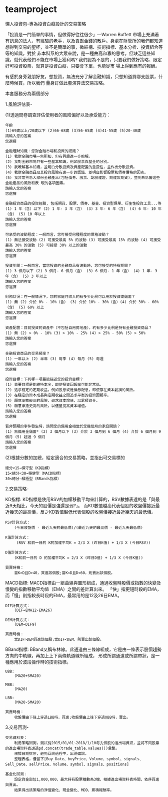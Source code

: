 # teamproject

懶人投資包-專為投資白癡設計的交易策略

「投資是一門簡單的事情，但做得好往往很少」—Warren Buffett 
市場上充滿著有訊息的法人，有經驗的老手，以及貢獻金錢的散戶。身處在財管所的我們都知道
想得到交易的聖杯，並不是簡單的事，微結構、技術指標、基本分析、投資組合等等的知識，對於
非本科系的大眾來說，是一種曲高和寡的思考。但缺乏這些知識，就代表他們不能在市場上獲利嗎?
我們認為不是的，只要我們做好策略、限定好可投資股票，就算是投資白癡，只要會下單，也能從市
場上得到應有的報酬。

有感於身旁親朋好友，想投資，無法充分了解金融知識，只想知道買哪支股票，什麼時候買，所以我們
量身訂做此套演算法交易策略。

本套服務分為兩個部分


1.風險評估表-

 (1)透過問卷調查評估使用者的風險偏好以及承受能力：

	年齡 
	(1)69歲以上/20歲以下 (2)66-68歲 (3)56-65歲 (4)41-55歲 (5)20-40歲
	請輸入您的答案
	您選擇  

	金融理財知識：您對金融市場和投資的認識？
	(1) 我對金融市場一無所知，但有興趣進一步瞭解。
	(2) 我對金融市場只有一些基本知識，例如股票與基金的分別。
	(3) 我瞭解基本知識，並明白分散投資及資產配置的重要性，並作出分散投資。
	(4) 我對金融商品及其投資風險有進一步的認識，並明白影響股票和債券價格的因素。
	(5) 我非常熟悉大部份金融產品(包括債券、股票、認股權證、期權及期貨)，並明白影響這些金融產品的風險和表 現的各項因素。
	請輸入您的答案
	您選擇  

	金融投資商品的投資經驗, 包括期貨、股票、債券、基金、投資型保單、衍生性投資工具...等
	(1) 1 年（含）以下 (2) 1 年- 3 年（含） (3) 3 年- 6 年（含） (4) 6 年- 10 年（含） (5) 10 年以上
	請輸入您的答案
	您選擇  

	可承受的波動程度：一般而言，您可接受何種程度的價格波動？
	(1) 無法接受波動 (2) 可接受最高 5% 的波動 (3) 可接受最高 15% 的波動 (4) 可接受最高 30% 的波動 (5) 可接受 30% 以上的波動
	請輸入您的答案
	您選擇  

	投資年間：一般而言，當您投資的金融商品有波動時，您可接受的持有期間？
	(1) 3 個月以下 (2) 3 個月- 6 個月（含） (3) 6 個月- 1 年（含） (4) 1 年- 3 年（含） (5) 3 年以上
	請輸入您的答案
	您選擇  

	財務狀況：在一般情況下，您的家庭月收入約有多少比例可以用於投資或儲蓄？
	(1) 無 (2) 介於 0% - 10%（含） (3) 介於 10% - 30%（含）(4) 介於 30% - 60%（含） (5) 60% 以上
	請輸入您的答案
	您選擇  

	資產配置：目前投資的資產中（不包括自用房地產），約有多少比例是持有金融投資商品？
	(1) 無 (2) > 0% - 10% (3) > 10% - 25% (4) > 25% - 50% (5) > 50%
	請輸入您的答案
	您選擇  

	金融投資商品的交易頻率？
	(1) 一年以上 (2) 半年 (3) 每季 (4) 每月 (5) 每週
	請輸入您的答案
	您選擇  

	投資目標：下列哪一項最能描述您的投資目標？
	(1) 首要目標是能維持本金，即使投資回報率可能非常低。
	(2) 追求穩定的定期收益，例如股息或是債券配息，即使存在資本虧損的風險。
	(3) 在穩定的資本成長與定期收益之間追求平衡的投資回報率。
	(4) 願意承擔較高的風險，追求資本增值，以累積資金。
	(5) 願意承擔更高的風險，以儘量提高資本增值。
	請輸入您的答案
	您選擇  

	若非預期的事件發生時，請問您的備用金相當於您幾個月的家庭開銷？
	(1) 無備用金儲蓄* (2) 3 個月以下 (3) 介於 3 個月到 6 個月 (4) 介於 6 個月到 9 個月 (5) 超過 9 個月 
	請輸入您的答案
	您選擇
  
 (2)根據分數的加總，給定適合的交易策略，並指出可交易標的
	
	總分<15→保守型（KD指標）
	15<總分<30→穩健型（MACD指標）
	30<總分→積極型（BBands指標）



2.交易策略-

 KD指標:
	KD指標是使用RSV的加權移動平均來計算的，RSV數據表達的是「與最近9天相比，今天的股價是強還是弱?」。
	而KD數值越高代表個股的收盤價接近最近幾天的最高價，反之KD數值越低代表個股的收盤價接近最近幾天的最低價。

	RSV計算方式：
		(今日收盤價 - 最近九天的最低價)/(最近九天的最高價 - 最近九天最低價)

	K值計算方式：
		 (RSV 和前一日的 K的加權平均K = 2/3 X (昨日K值) + 1/3 X (今日RSV))

	D值計算方式：
 		(K和前一日的 D 的加權平均K = 2/3 X (昨日D值) + 1/3 X (今日K值))

	買賣時機：
		當K>D且D>40，買進該個股;當K<D且D<60，則賣出該個股。

 MACD指標:
	MACD指標由一組曲線與圖形組成，通過收盤時股價或指數的快變及慢變的指數移動平均值（EMA）之間的差計算出來。
	「快」指更短時段的EMA，而「慢」則指較長時段的EMA，最常用的是12及26日EMA。

	DIF計算方式：
		(DIF=EMA12-EMA26)

	DEM計算方式：
		(DEM=DIF9)

	買賣時機：
		當DIF>DEM買進該個股;當DIF<DEM，則賣出該個股。

 BBand指標:
	BBand又稱布林線。此通道由三條線組成，它是由一條表示股價趨勢方向的中軌線，再加上上下兩條軌道線所組成，
	形成所謂通道或所謂帶狀，是一種應用於波段操作時的技術指標。

	UBB:
		(MA20+SMA20)

	MBB:
		(MA20)

	LBB:
		(MA20-SMA20)

	買賣時機：
		收盤價由下往上穿過LBB時，買進;收盤價由上往下穿過UBB時，賣出。

3.交易回測-
	
	交易資料表：
		利用策略回測，測試從2015/01/01~2018/1/10每支個股的進出場資訊，並將不同股票的進出場資料表透過pd.concat(trade_table.values())彙整。
		根據日期排序，避免回測過程中，出現偏誤。
		整理表格，僅留下[Buy_Date、buyPrice、Volume、symbol、signals、Sell_Date、sellPrice、Volume、symbol、signals、positions]

	基金化回測：
		設定資金部位1,000,000，最大持有股票檔數為3檔，根據進出場資料表時間，依序買進與賣出。
		結果得出該策略的淨值變化、現金變化、MDD、累積報酬率。
    
